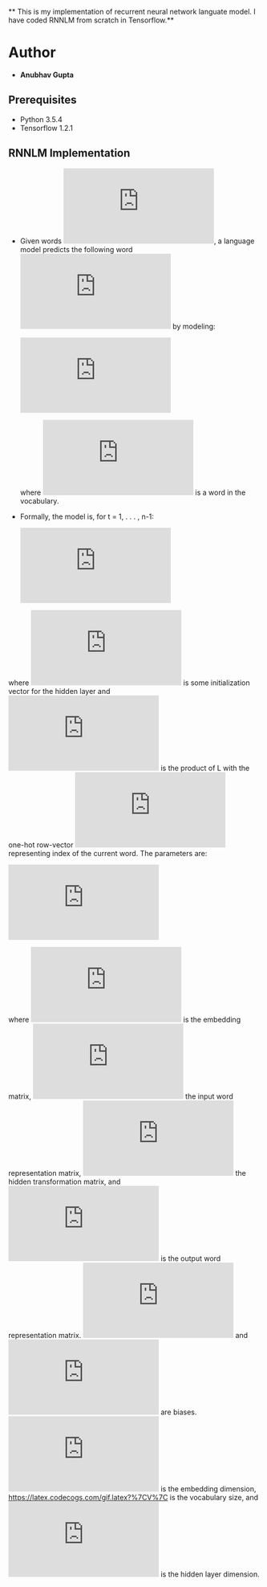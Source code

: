 ** This is my implementation of recurrent neural network languate model. I have coded RNNLM from scratch in Tensorflow.**

# Author
* **Anubhav Gupta**

## Prerequisites
- Python 3.5.4
- Tensorflow 1.2.1
  
## RNNLM Implementation
  
 - Given words ![](https://latex.codecogs.com/gif.latex?x_1%2C%5Ccdots%20%2C%20x_t), a language model predicts the following
    word  ![](https://latex.codecogs.com/gif.latex?x_%7Bt&plus;1%7D) by modeling:
	
	![](https://latex.codecogs.com/gif.latex?P%28x_%7Bt&plus;1%7D%20%3D%20v_j%20%7C%20x_t%2C%5Ccdots%20%2C%20x_1%29)

	where ![](https://latex.codecogs.com/gif.latex?v_j) is a word in the vocabulary.
  
  - Formally, the model is, for t = 1, . . . , n-1:
  
	![](https://latex.codecogs.com/gif.latex?%5Cbegin%7Balign*%7D%20%5Cbegin%7Bsplit%7D%20e%5E%7B%28t%29%7D%20%26%3D%20x%5E%7B%28t%29%7DL%5C%5C%20h%5E%7B%28t%29%7D%20%26%3D%20%5Ctext%7Bsigmoid%7D%28h%5E%7B%28t-1%29%7DH%20&plus;%20e%5E%7B%28t%29%7DI%20&plus;%20b_1%29%5C%5C%20%5Chat%7By%7D%5E%7B%28t%29%7D%20%26%3D%20%5Ctext%7Bsoftmax%7D%28h%5E%7B%28t%29%7DU%20&plus;%20b_2%29%5C%5C%20%5Cbar%7BP%7D%28x_%7Bt&plus;1%7D%20%3D%20v_j%20%7C%20x_t%2C%5Ccdots%2Cx_1%29%20%26%3D%20%5Chat%7By%7D%5E%7B%28t%29%7D%20%5Cend%7Bsplit%7D%20%5Cend%7Balign*%7D)

where ![](https://latex.codecogs.com/gif.latex?h%5E%7B%280%29%7D%20%3D%20h_0%20%5Cin%20%5Cmathcal%7BR%7D%5E%7BD_h%7D) is some initialization vector for the hidden layer and ![](https://latex.codecogs.com/gif.latex?x%5E%7B%28t%29%7DL) is the product of L with
the one-hot row-vector ![](https://latex.codecogs.com/gif.latex?x%5E%7B%28t%29%7D) representing index of the current word. The parameters are:

![](https://latex.codecogs.com/gif.latex?%5C%5CL%20%5Cin%20%5Cmathbb%7BR%7D%5E%7B%7CV%7C%20%5Ctimes%20d%7D%20%5Chspace%7B12pt%7D%20H%20%5Cin%20%5Cmathbb%7BR%7D%5E%7BD_h%20%5Ctimes%20D_h%7D%20%5Chspace%7B12pt%7D%20I%20%5Cin%20%5Cmathbb%7BR%7D%5E%7Bd%20%5Ctimes%20D_h%7D%20%5Chspace%7B12pt%7D%20b_1%20%5Cin%20%5Cmathbb%7BR%7D%5E%7BD_h%7D%20%5Chspace%7B12pt%7D%20U%20%5Cin%20%5Cmathbb%7BR%7D%5E%7BD_h%20%5Ctimes%20%7CV%7C%7D%20%5Chspace%7B12pt%7D%20b_2%20%5Cin%20%5Cmathbb%7BR%7D%5E%7B%7CV%7C%7D)

where ![](https://latex.codecogs.com/gif.latex?L) is the embedding matrix, ![](https://latex.codecogs.com/gif.latex?I) the input word representation matrix, ![](https://latex.codecogs.com/gif.latex?H) the hidden transformation
matrix, and ![](https://latex.codecogs.com/gif.latex?U) is the output word representation matrix.  ![](https://latex.codecogs.com/gif.latex?b_1) and  ![](https://latex.codecogs.com/gif.latex?b_2) are biases. ![](https://latex.codecogs.com/gif.latex?d) is the embedding dimension,
https://latex.codecogs.com/gif.latex?%7CV%7C is the vocabulary size, and ![](https://latex.codecogs.com/gif.latex?D_h) is the hidden layer dimension.
